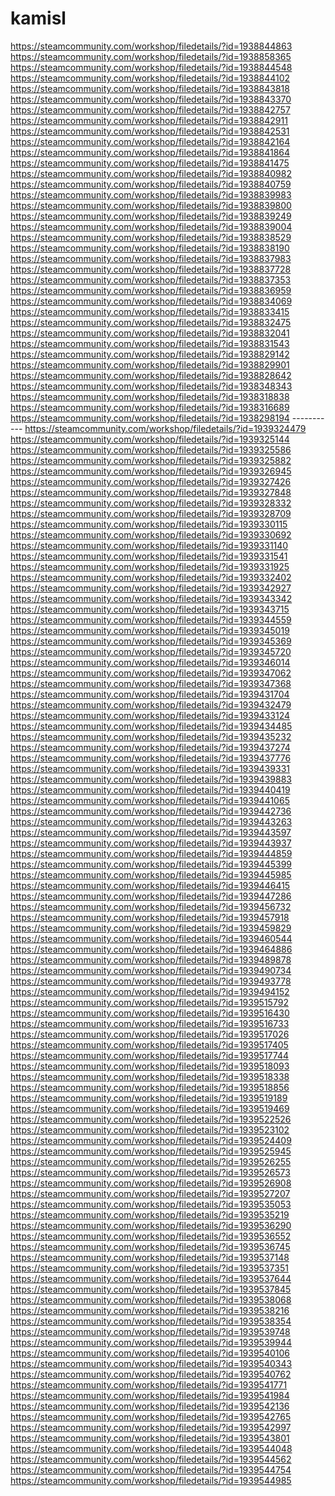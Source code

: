 # kamisl
 https://steamcommunity.com/workshop/filedetails/?id=1938844863 https://steamcommunity.com/workshop/filedetails/?id=1938858365 https://steamcommunity.com/workshop/filedetails/?id=1938844548 https://steamcommunity.com/workshop/filedetails/?id=1938844102 https://steamcommunity.com/workshop/filedetails/?id=1938843818 https://steamcommunity.com/workshop/filedetails/?id=1938843370 https://steamcommunity.com/workshop/filedetails/?id=1938842757 https://steamcommunity.com/workshop/filedetails/?id=1938842911 https://steamcommunity.com/workshop/filedetails/?id=1938842531 https://steamcommunity.com/workshop/filedetails/?id=1938842164 https://steamcommunity.com/workshop/filedetails/?id=1938841864 https://steamcommunity.com/workshop/filedetails/?id=1938841475 https://steamcommunity.com/workshop/filedetails/?id=1938840982 https://steamcommunity.com/workshop/filedetails/?id=1938840759 https://steamcommunity.com/workshop/filedetails/?id=1938839983 https://steamcommunity.com/workshop/filedetails/?id=1938839800 https://steamcommunity.com/workshop/filedetails/?id=1938839249 https://steamcommunity.com/workshop/filedetails/?id=1938839004 https://steamcommunity.com/workshop/filedetails/?id=1938838529 https://steamcommunity.com/workshop/filedetails/?id=1938838190 https://steamcommunity.com/workshop/filedetails/?id=1938837983 https://steamcommunity.com/workshop/filedetails/?id=1938837728 https://steamcommunity.com/workshop/filedetails/?id=1938837353 https://steamcommunity.com/workshop/filedetails/?id=1938836959 https://steamcommunity.com/workshop/filedetails/?id=1938834069 https://steamcommunity.com/workshop/filedetails/?id=1938833415 https://steamcommunity.com/workshop/filedetails/?id=1938832475 https://steamcommunity.com/workshop/filedetails/?id=1938832041 https://steamcommunity.com/workshop/filedetails/?id=1938831543 https://steamcommunity.com/workshop/filedetails/?id=1938829142 https://steamcommunity.com/workshop/filedetails/?id=1938829901 https://steamcommunity.com/workshop/filedetails/?id=1938828642 https://steamcommunity.com/workshop/filedetails/?id=1938348343 https://steamcommunity.com/workshop/filedetails/?id=1938318838 https://steamcommunity.com/workshop/filedetails/?id=1938316689 https://steamcommunity.com/workshop/filedetails/?id=1938298194  ----------- https://steamcommunity.com/workshop/filedetails/?id=1939324479 https://steamcommunity.com/workshop/filedetails/?id=1939325144 https://steamcommunity.com/workshop/filedetails/?id=1939325586 https://steamcommunity.com/workshop/filedetails/?id=1939325882 https://steamcommunity.com/workshop/filedetails/?id=1939326945  https://steamcommunity.com/workshop/filedetails/?id=1939327426 https://steamcommunity.com/workshop/filedetails/?id=1939327848 https://steamcommunity.com/workshop/filedetails/?id=1939328332 https://steamcommunity.com/workshop/filedetails/?id=1939328709 https://steamcommunity.com/workshop/filedetails/?id=1939330115  https://steamcommunity.com/workshop/filedetails/?id=1939330692 https://steamcommunity.com/workshop/filedetails/?id=1939331140 https://steamcommunity.com/workshop/filedetails/?id=1939331541 https://steamcommunity.com/workshop/filedetails/?id=1939331925 https://steamcommunity.com/workshop/filedetails/?id=1939332402  https://steamcommunity.com/workshop/filedetails/?id=1939342927 https://steamcommunity.com/workshop/filedetails/?id=1939343342 https://steamcommunity.com/workshop/filedetails/?id=1939343715 https://steamcommunity.com/workshop/filedetails/?id=1939344559 https://steamcommunity.com/workshop/filedetails/?id=1939345019  https://steamcommunity.com/workshop/filedetails/?id=1939345369 https://steamcommunity.com/workshop/filedetails/?id=1939345720 https://steamcommunity.com/workshop/filedetails/?id=1939346014 https://steamcommunity.com/workshop/filedetails/?id=1939347062 https://steamcommunity.com/workshop/filedetails/?id=1939347368  https://steamcommunity.com/workshop/filedetails/?id=1939431704 https://steamcommunity.com/workshop/filedetails/?id=1939432479 https://steamcommunity.com/workshop/filedetails/?id=1939433124 https://steamcommunity.com/workshop/filedetails/?id=1939434485 https://steamcommunity.com/workshop/filedetails/?id=1939435232  https://steamcommunity.com/workshop/filedetails/?id=1939437274 https://steamcommunity.com/workshop/filedetails/?id=1939437776 https://steamcommunity.com/workshop/filedetails/?id=1939439331 https://steamcommunity.com/workshop/filedetails/?id=1939439883 https://steamcommunity.com/workshop/filedetails/?id=1939440419  https://steamcommunity.com/workshop/filedetails/?id=1939441065 https://steamcommunity.com/workshop/filedetails/?id=1939442736 https://steamcommunity.com/workshop/filedetails/?id=1939443263 https://steamcommunity.com/workshop/filedetails/?id=1939443597 https://steamcommunity.com/workshop/filedetails/?id=1939443937  https://steamcommunity.com/workshop/filedetails/?id=1939444859 https://steamcommunity.com/workshop/filedetails/?id=1939445399 https://steamcommunity.com/workshop/filedetails/?id=1939445985 https://steamcommunity.com/workshop/filedetails/?id=1939446415 https://steamcommunity.com/workshop/filedetails/?id=1939447286  https://steamcommunity.com/workshop/filedetails/?id=1939456732 https://steamcommunity.com/workshop/filedetails/?id=1939457918 https://steamcommunity.com/workshop/filedetails/?id=1939459829 https://steamcommunity.com/workshop/filedetails/?id=1939460544 https://steamcommunity.com/workshop/filedetails/?id=1939464886  https://steamcommunity.com/workshop/filedetails/?id=1939489878 https://steamcommunity.com/workshop/filedetails/?id=1939490734 https://steamcommunity.com/workshop/filedetails/?id=1939493778 https://steamcommunity.com/workshop/filedetails/?id=1939494152 https://steamcommunity.com/workshop/filedetails/?id=1939515792  https://steamcommunity.com/workshop/filedetails/?id=1939516430 https://steamcommunity.com/workshop/filedetails/?id=1939516733 https://steamcommunity.com/workshop/filedetails/?id=1939517026 https://steamcommunity.com/workshop/filedetails/?id=1939517405 https://steamcommunity.com/workshop/filedetails/?id=1939517744  https://steamcommunity.com/workshop/filedetails/?id=1939518093  https://steamcommunity.com/workshop/filedetails/?id=1939518338 https://steamcommunity.com/workshop/filedetails/?id=1939518856 https://steamcommunity.com/workshop/filedetails/?id=1939519189 https://steamcommunity.com/workshop/filedetails/?id=1939519469  https://steamcommunity.com/workshop/filedetails/?id=1939522526 https://steamcommunity.com/workshop/filedetails/?id=1939523102 https://steamcommunity.com/workshop/filedetails/?id=1939524409 https://steamcommunity.com/workshop/filedetails/?id=1939525945 https://steamcommunity.com/workshop/filedetails/?id=1939526255  https://steamcommunity.com/workshop/filedetails/?id=1939526573 https://steamcommunity.com/workshop/filedetails/?id=1939526908 https://steamcommunity.com/workshop/filedetails/?id=1939527207 https://steamcommunity.com/workshop/filedetails/?id=1939535053 https://steamcommunity.com/workshop/filedetails/?id=1939535219  https://steamcommunity.com/workshop/filedetails/?id=1939536290 https://steamcommunity.com/workshop/filedetails/?id=1939536552 https://steamcommunity.com/workshop/filedetails/?id=1939536745 https://steamcommunity.com/workshop/filedetails/?id=1939537148 https://steamcommunity.com/workshop/filedetails/?id=1939537351  https://steamcommunity.com/workshop/filedetails/?id=1939537644 https://steamcommunity.com/workshop/filedetails/?id=1939537845 https://steamcommunity.com/workshop/filedetails/?id=1939538068 https://steamcommunity.com/workshop/filedetails/?id=1939538216 https://steamcommunity.com/workshop/filedetails/?id=1939538354  https://steamcommunity.com/workshop/filedetails/?id=1939539748 https://steamcommunity.com/workshop/filedetails/?id=1939539944 https://steamcommunity.com/workshop/filedetails/?id=1939540106 https://steamcommunity.com/workshop/filedetails/?id=1939540343 https://steamcommunity.com/workshop/filedetails/?id=1939540762  https://steamcommunity.com/workshop/filedetails/?id=1939541771 https://steamcommunity.com/workshop/filedetails/?id=1939541984 https://steamcommunity.com/workshop/filedetails/?id=1939542136 https://steamcommunity.com/workshop/filedetails/?id=1939542765 https://steamcommunity.com/workshop/filedetails/?id=1939542997  https://steamcommunity.com/workshop/filedetails/?id=1939543801 https://steamcommunity.com/workshop/filedetails/?id=1939544048 https://steamcommunity.com/workshop/filedetails/?id=1939544562 https://steamcommunity.com/workshop/filedetails/?id=1939544754 https://steamcommunity.com/workshop/filedetails/?id=1939544985
